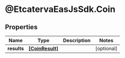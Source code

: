 # @EtcatervaEasJsSdk.Coin

## Properties
Name | Type | Description | Notes
------------ | ------------- | ------------- | -------------
**results** | [**[CoinResult]**](CoinResult.md) |  | [optional] 


